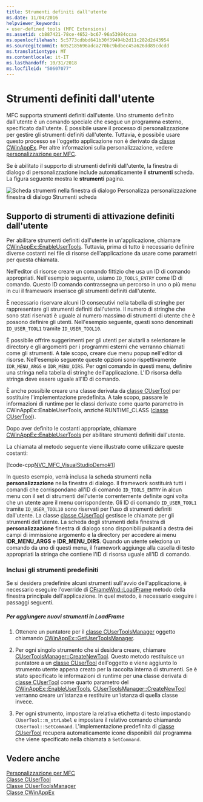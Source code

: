 ```yaml
---
title: Strumenti definiti dall'utente
ms.date: 11/04/2016
helpviewer_keywords:
- user-defined tools (MFC Extensions)
ms.assetid: cb887421-78ce-4652-bc67-96a53984ccaa
ms.openlocfilehash: 5c5773cdbbd641b30f39494b2d11c282d2d43954
ms.sourcegitcommit: 6052185696adca270bc9bdbec45a626dd89cdcdd
ms.translationtype: MT
ms.contentlocale: it-IT
ms.lasthandoff: 10/31/2018
ms.locfileid: "50607077"
---
```

# <a name="user-defined-tools"></a>Strumenti definiti dall'utente

MFC supporta strumenti definiti dall'utente. Uno strumento definito dall'utente è un comando speciale che esegue un programma esterno, specificato dall'utente. È possibile usare il processo di personalizzazione per gestire gli strumenti definiti dall'utente. Tuttavia, è possibile usare questo processo se l'oggetto applicazione non è derivato da [classe CWinAppEx](../mfc/reference/cwinappex-class.md). Per altre informazioni sulla personalizzazione, vedere [personalizzazione per MFC](../mfc/customization-for-mfc.md).

Se è abilitato il supporto di strumenti definiti dall'utente, la finestra di dialogo di personalizzazione include automaticamente il **strumenti** scheda. La figura seguente mostra le **strumenti** pagina.

![Scheda strumenti nella finestra di dialogo Personalizza](../mfc/media/custdialogboxtoolstab.png "custdialogboxtoolstab") personalizzazione finestra di dialogo Strumenti scheda

## <a name="enabling-user-defined-tools-support"></a>Supporto di strumenti di attivazione definiti dall'utente

Per abilitare strumenti definiti dall'utente in un'applicazione, chiamare [CWinAppEx::EnableUserTools](../mfc/reference/cwinappex-class.md#enableusertools). Tuttavia, prima di tutto è necessario definire diverse costanti nei file di risorse dell'applicazione da usare come parametri per questa chiamata.

Nell'editor di risorse creare un comando fittizio che usa un ID di comando appropriati. Nell'esempio seguente, usiamo `ID_TOOLS_ENTRY` come ID di comando. Questo ID comando contrassegna un percorso in uno o più menu in cui il framework inserisce gli strumenti definiti dall'utente.

È necessario riservare alcuni ID consecutivi nella tabella di stringhe per rappresentare gli strumenti definiti dall'utente. Il numero di stringhe che sono stati riservati è uguale al numero massimo di strumenti di utente che è possono definire gli utenti. Nell'esempio seguente, questi sono denominati `ID_USER_TOOL1` tramite `ID_USER_TOOL10`.

È possibile offrire suggerimenti per gli utenti per aiutarli a selezionare le directory e gli argomenti per i programmi esterni che verranno chiamati come gli strumenti. A tale scopo, creare due menu popup nell'editor di risorse. Nell'esempio seguente queste opzioni sono rispettivamente `IDR_MENU_ARGS` e `IDR_MENU_DIRS`. Per ogni comando in questi menu, definire una stringa nella tabella di stringhe dell'applicazione. L'ID risorsa della stringa deve essere uguale all'ID di comando.

È anche possibile creare una classe derivata da [classe CUserTool](../mfc/reference/cusertool-class.md) per sostituire l'implementazione predefinita. A tale scopo, passare le informazioni di runtime per le classi derivate come quarto parametro in CWinAppEx::EnableUserTools, anziché RUNTIME_CLASS ([classe CUserTool](../mfc/reference/cusertool-class.md)).

Dopo aver definito le costanti appropriate, chiamare [CWinAppEx::EnableUserTools](../mfc/reference/cwinappex-class.md#enableusertools) per abilitare strumenti definiti dall'utente.

La chiamata al metodo seguente viene illustrato come utilizzare queste costanti:

[!code-cpp[NVC_MFC_VisualStudioDemo#1](../mfc/codesnippet/cpp/user-defined-tools_1.cpp)]

In questo esempio, verrà inclusa la scheda strumenti nella **personalizzazione** nella finestra di dialogo. Il framework sostituirà tutti i comandi che corrispondano all'ID di comando `ID_TOOLS_ENTRY` in alcun menu con il set di strumenti dell'utente correntemente definite ogni volta che un utente apre il menu corrispondente. Gli ID di comando `ID_USER_TOOL1` tramite `ID_USER_TOOL10` sono riservati per l'uso di strumenti definiti dall'utente. La classe [classe CUserTool](../mfc/reference/cusertool-class.md) gestisce le chiamate per gli strumenti dell'utente. La scheda degli strumenti della finestra di **personalizzazione** finestra di dialogo sono disponibili pulsanti a destra dei campi di immissione argomento e la directory per accedere ai menu **IDR_MENU_ARGS** e **IDR_MENU_DIRS**. Quando un utente seleziona un comando da uno di questi menu, il framework aggiunge alla casella di testo appropriati la stringa che contiene l'ID di risorsa uguale all'ID di comando.

### <a name="including-predefined-tools"></a>Inclusi gli strumenti predefiniti

Se si desidera predefinire alcuni strumenti sull'avvio dell'applicazione, è necessario eseguire l'override di [CFrameWnd::LoadFrame](../mfc/reference/cframewnd-class.md#loadframe) metodo della finestra principale dell'applicazione. In quel metodo, è necessario eseguire i passaggi seguenti.

##### <a name="to-add-new-tools-in-loadframe"></a>Per aggiungere nuovi strumenti in LoadFrame

1. Ottenere un puntatore per il [classe CUserToolsManager](../mfc/reference/cusertoolsmanager-class.md) oggetto chiamando [CWinAppEx::GetUserToolsManager](../mfc/reference/cwinappex-class.md#getusertoolsmanager).

1. Per ogni singolo strumento che si desidera creare, chiamare [CUserToolsManager::CreateNewTool](../mfc/reference/cusertoolsmanager-class.md#createnewtool). Questo metodo restituisce un puntatore a un [classe CUserTool](../mfc/reference/cusertool-class.md) dell'oggetto e viene aggiunto lo strumento utente appena creato per la raccolta interna di strumenti. Se è stato specificato le informazioni di runtime per una classe derivata di [classe CUserTool](../mfc/reference/cusertool-class.md) come quarto parametro del [CWinAppEx::EnableUserTools](../mfc/reference/cwinappex-class.md#enableusertools), [CUserToolsManager::CreateNewTool](../mfc/reference/cusertoolsmanager-class.md#createnewtool) verranno creare un'istanza e restituire un'istanza di quella classe invece.

1. Per ogni strumento, impostare la relativa etichetta di testo impostando `CUserTool::m_strLabel` e impostare il relativo comando chiamando `CUserTool::SetCommand`. L'implementazione predefinita di [classe CUserTool](../mfc/reference/cusertool-class.md) recupera automaticamente icone disponibili dal programma che viene specificato nella chiamata a `SetCommand`.

## <a name="see-also"></a>Vedere anche

[Personalizzazione per MFC](../mfc/customization-for-mfc.md)<br/>
[Classe CUserTool](../mfc/reference/cusertool-class.md)<br/>
[Classe CUserToolsManager](../mfc/reference/cusertoolsmanager-class.md)<br/>
[Classe CWinAppEx](../mfc/reference/cwinappex-class.md)

